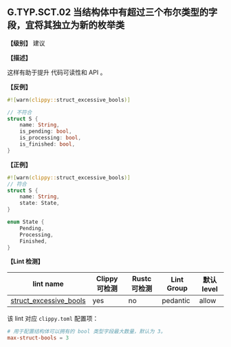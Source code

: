 ## G.TYP.SCT.02  当结构体中有超过三个布尔类型的字段，宜将其独立为新的枚举类

**【级别】** 建议

**【描述】**

这样有助于提升 代码可读性和 API 。

**【反例】**

```rust
#![warn(clippy::struct_excessive_bools)]

// 不符合
struct S {
    name: String,
    is_pending: bool,
    is_processing: bool,
    is_finished: bool,
}
```

**【正例】**

```rust
#![warn(clippy::struct_excessive_bools)]
// 符合
struct S {
    name: String,
    state: State,
}

enum State {
    Pending,
    Processing,
    Finished,
}
```

**【Lint 检测】**

| lint name                                                                                        | Clippy 可检测 | Rustc 可检测 | Lint Group | 默认level |
| ------------------------------------------------------------------------------------------------ | ------------- | ------------ | ---------- | --------- |
| [struct_excessive_bools](https://rust-lang.github.io/rust-clippy/master/#struct_excessive_bools) | yes           | no           | pedantic   | allow     |

该 lint 对应 `clippy.toml` 配置项：

```toml
# 用于配置结构体可以拥有的 bool 类型字段最大数量，默认为 3。
max-struct-bools = 3 
```


